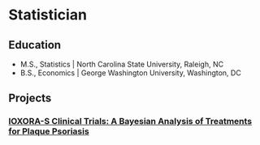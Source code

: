 # Statistician

## Education
- M.S., Statistics | North Carolina State University, Raleigh, NC								       		
- B.S., Economics	| George Washington University, Washington, DC
## Projects
### [IOXORA-S Clinical Trials: A Bayesian Analysis of Treatments for Plaque Psoriasis](https://sarahdpagan.github.io/psoriasis/)			        		
